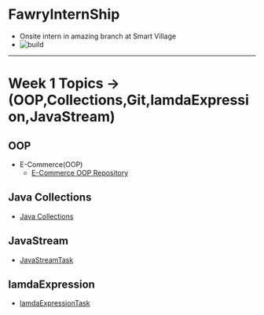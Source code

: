 # FawryInternShip

- Onsite intern in amazing branch at Smart Village
- ![build](https://github.com/ahmedelhdad123/FawryInternShip/assets/91333530/41e71817-fb6f-4a6c-9f25-2cee6aa336dd)
------------------------------------------------------------------------------------------------------------------------

# Week 1 Topics ->(OOP,Collections,Git,lamdaExpression,JavaStream)

## OOP
- E-Commerce(OOP)
  - [E-Commerce OOP Repository](https://github.com/ahmedelhdad123/E-Commerce-OOp/tree/master)
## Java Collections
- [Java Collections](https://github.com/ahmedelhdad123/java-topics.git)
## JavaStream
- [JavaStreamTask](https://github.com/ahmedelhdad123/javaStreams.git)
## lamdaExpression
- [lamdaExpressionTask](https://github.com/ahmedelhdad123/lamdaExpression.git)

